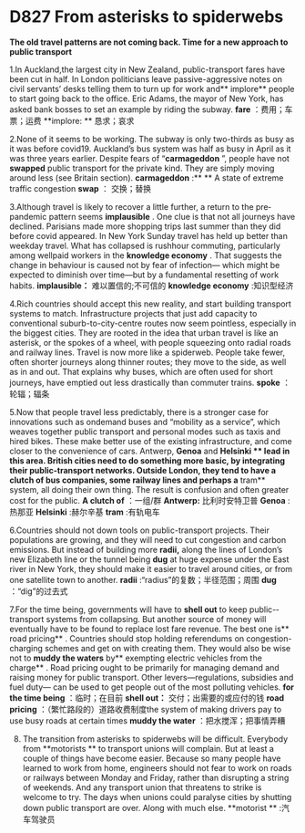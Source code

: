# D827 From asterisks to spiderwebs
**The old travel patterns are not coming back. Time for a new approach to public transport** 

1.In Auckland,the largest city in New Zealand, public-­transport fares have been cut in half. In London politicians leave passive-­aggressive notes on civil servants’ desks telling them to turn up for work and** implore**  people to start going back to the of­fice. Eric Adams, the mayor of New York, has asked bank bosses to set an example by riding the subway. 
**fare** ：费用；车票；运费
**implore: ** 恳求；哀求

2.None of it seems to be working. The subway is only two-thirds as busy as it was before covid­19. Auckland’s bus system was half as busy in April as it was three years earlier. Despite fears of “**carmageddon** ”, people have not **swapped**  public transport for the private kind. They are simply moving around less (see Britain section). 
**carmageddon** :** ** A state of extreme traffic congestion
**swap** ： 交换；替换

3.Although travel is likely to recover a little further, a return to the pre­pandemic pattern seems **implausible** . One clue is that not all journeys have declined. Parisians made more shopping trips last summer than they did before covid appeared. In New York Sunday travel has held up better than weekday travel. What has collapsed is rush­hour commuting, particularly among well­paid workers in the **knowledge economy** . That suggests the change in behaviour is caused not by fear of infection— which might be expected to diminish over time—but by a fundamental resetting of work habits. 
**implausible：** 难以置信的;不可信的
**knowledge economy** :知识型经济

4.Rich countries should accept this new reality, and start building transport systems to match. Infrastructure projects that just add capacity to conventional suburb-­to-­city­-centre routes now seem pointless, especially in the biggest cities. They are rooted in the idea that urban travel is like an asterisk, or the spokes of a wheel, with people squeezing onto radial roads and railway lines. Travel is now more like a spiderweb. People take fewer, often shorter journeys along thinner routes; they move to the side, as well as in and out. That explains why buses, which are often used for short journeys, have emptied out less drastically than commuter trains. 
**spoke** ：轮辐；辐条

5.Now that people travel less predictably, there is a stronger case for innovations such as on­demand buses and “mobility as a service”, which weaves together public transport and personal modes such as taxis and hired bikes. These make better use of the existing infrastructure, and come closer to the convenience of cars. Antwerp, **Genoa**  and **Helsinki ** lead in this area. British cities need to do something more basic, by integrating their public-­transport networks. Outside London, they tend to have a **clutch**  of bus companies, some railway lines and perhaps a** tram**  system, all doing their own thing. The result is confusion and often greater cost for the public. 
**A clutch of** ：一组/群
**Antwerp:** 比利时安特卫普
**Genoa** :热那亚
**Helsinki**  :赫尔辛基
**tram** :有轨电车

6.Countries should not down tools on public-­transport projects. Their populations are growing, and they will need to cut congestion and carbon emissions. But instead of building more **radii,**  along the lines of London’s new Elizabeth line or the tunnel being **dug**  at huge expense under the East river in New York, they should make it easier to travel around cities, or from one satellite town to another.
**radii**  :“radius”的复数；半径范围；周围
**dug** ：“dig”的过去式

7.For the time being, governments will have to **shell out**  to keep public-­transport systems from collapsing. But another source of money will eventually have to be found to replace lost fare revenue. The best one is** road pricing** . Countries should stop holding referendums on congestion­-charging schemes and get on with creating them. They would also be wise not to **muddy the waters**  by** exempting electric vehicles from the charge** . Road pricing ought to be primarily for managing demand and raising money for public transport. Other levers—regulations, subsidies and fuel duty— can be used to get people out of the most polluting vehicles.
**for the time being** ：临时；在目前
**shell out：** 交付；出需要的或应付的钱
**road pricing** ：（繁忙路段的）道路收费制度the system of making drivers pay to use busy roads at certain times
**muddy the water** ：把水搅浑；把事情弄糟

8. The transition from asterisks to spiderwebs will be difficult. Everybody from **motorists ** to transport unions will complain. But at least a couple of things have become easier. Because so many people have learned to work from home, engineers should not fear to work on roads or railways between Monday and Friday, rather than disrupting a string of weekends. And any transport union that threatens to strike is welcome to try. The days when unions could paralyse cities by shutting down public transport are over. Along with much else.
**motorist ** :汽车驾驶员

